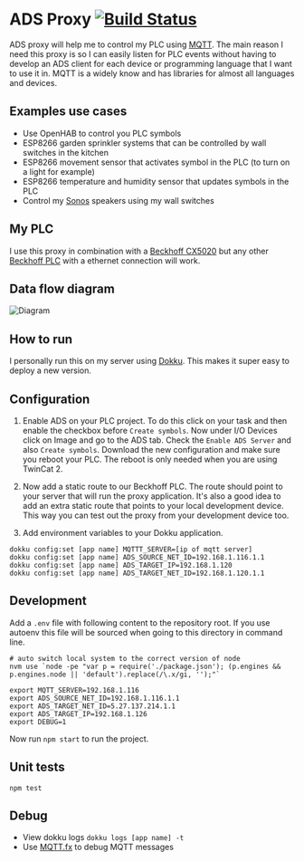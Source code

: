 # ADS Proxy [![Build Status](https://travis-ci.org/Sitebase/ads-proxy.svg?branch=master)](https://travis-ci.org/Sitebase/ads-proxy)
ADS proxy will help me to control my PLC using [MQTT](http://mqtt.org/).
The main reason I need this proxy is so I can easily listen for PLC events without having to develop an ADS client for each device or programming language that I want to use it in.
MQTT is a widely know and has libraries for almost all languages and devices.

## Examples use cases
* Use OpenHAB to control you PLC symbols
* ESP8266 garden sprinkler systems that can be controlled by wall switches in the kitchen
* ESP8266 movement sensor that activates symbol in the PLC (to turn on a light for example)
* ESP8266 temperature and humidity sensor that updates symbols in the PLC
* Control my [Sonos](http://www.sonos.com/en-gb) speakers using my wall switches

## My PLC
I use this proxy in combination with a [Beckhoff CX5020](https://www.beckhoff.com/english.asp?embedded_pc/cx5010_cx5020.htm) but any other [Beckhoff PLC](http://www.beckhoff.com/) with a ethernet connection will work.

## Data flow diagram

![Diagram](diagram.png)

## How to run
I personally run this on my server using [Dokku](http://progrium.viewdocs.io/dokku/). This makes it super easy to deploy a new version.

## Configuration

1. Enable ADS on your PLC project. To do this click on your task and then enable the checkbox before `Create symbols`.
Now under I/O Devices click on Image and go to the ADS tab. Check the `Enable ADS Server` and also `Create symbols`.
Download the new configuration and make sure you reboot your PLC. The reboot is only needed when you are using TwinCat 2.

2. Now add a static route to our Beckhoff PLC. The route should point to your server that will run the proxy application.
It's also a good idea to add an extra static route that points to your local development device. This way you can test out the proxy from your development device too.

3. Add environment variables to your Dokku application.
```
dokku config:set [app name] MQTTT_SERVER=[ip of mqtt server]
dokku config:set [app name] ADS_SOURCE_NET_ID=192.168.1.116.1.1
dokku config:set [app name] ADS_TARGET_IP=192.168.1.120
dokku config:set [app name] ADS_TARGET_NET_ID=192.168.1.120.1.1
```

## Development
Add a `.env` file with following content to the repository root.
If you use autoenv this file will be sourced when going to this directory in command line.

```
# auto switch local system to the correct version of node
nvm use `node -pe "var p = require('./package.json'); (p.engines && p.engines.node || 'default').replace(/\.x/gi, '');"`

export MQTT_SERVER=192.168.1.116
export ADS_SOURCE_NET_ID=192.168.1.116.1.1
export ADS_TARGET_NET_ID=5.27.137.214.1.1
export ADS_TARGET_IP=192.168.1.126
export DEBUG=1
```

Now run `npm start` to run the project.

## Unit tests
```
npm test
```

## Debug
* View dokku logs `dokku logs [app name] -t`
* Use [MQTT.fx](http://www.jensd.de/apps/mqttfx/) to debug MQTT messages

